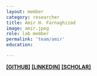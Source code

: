 ```yaml
---
layout: member
category: researcher
title: Amir H. Farnaghizad
image: amir.jpeg
role: lab member
permalink: 'team/amir'
education:

---
```


**[[GITHUB]](https://github.com/amirfarnzad)**
**[[LINKEDIN]](https://linkedin.com/in/amirfarnzad)**
**[[SCHOLAR]](https://scholar.google.com/)**